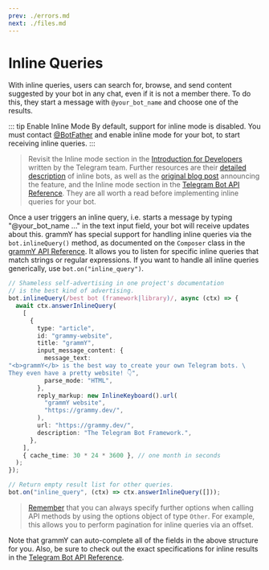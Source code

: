 ```yaml
---
prev: ./errors.md
next: ./files.md
---
```


# Inline Queries

With inline queries, users can search for, browse, and send content suggested by your bot in any chat, even if it is not a member there.
To do this, they start a message with `@your_bot_name` and choose one of the results.

::: tip Enable Inline Mode
By default, support for inline mode is disabled.
You must contact [@BotFather](https://t.me/BotFather) and enable inline mode for your bot, to start receiving inline queries.
:::

> Revisit the Inline mode section in the [Introduction for Developers](https://core.telegram.org/bots#inline-mode) written by the Telegram team.
> Further resources are their [detailed description](https://core.telegram.org/bots/inline) of inline bots, as well as the [original blog post](https://telegram.org/blog/inline-bots) announcing the feature, and the Inline mode section in the [Telegram Bot API Reference](https://core.telegram.org/bots/api#inline-mode).
> They are all worth a read before implementing inline queries for your bot.

Once a user triggers an inline query, i.e. starts a message by typing "@your_bot_name ..." in the text input field, your bot will receive updates about this.
grammY has special support for handling inline queries via the `bot.inlineQuery()` method, as documented on the `Composer` class in the [grammY API Reference](/ref/core/Composer.md#inlineQuery).
It allows you to listen for specific inline queries that match strings or regular expressions.
If you want to handle all inline queries generically, use `bot.on("inline_query")`.

```ts
// Shameless self-advertising in one project's documentation
// is the best kind of advertising.
bot.inlineQuery(/best bot (framework|library)/, async (ctx) => {
  await ctx.answerInlineQuery(
    [
      {
        type: "article",
        id: "grammy-website",
        title: "grammY",
        input_message_content: {
          message_text:
"<b>grammY</b> is the best way to create your own Telegram bots. \
They even have a pretty website! 👇",
          parse_mode: "HTML",
        },
        reply_markup: new InlineKeyboard().url(
          "grammY website",
          "https://grammy.dev/",
        ),
        url: "https://grammy.dev/",
        description: "The Telegram Bot Framework.",
      },
    ],
    { cache_time: 30 * 24 * 3600 }, // one month in seconds
  );
});

// Return empty result list for other queries.
bot.on("inline_query", (ctx) => ctx.answerInlineQuery([]));
```

> [Remember](./basics.md#sending-messages) that you can always specify further options when calling API methods by using the options object of type `Other`.
> For example, this allows you to perform pagination for inline queries via an offset.

Note that grammY can auto-complete all of the fields in the above structure for you.
Also, be sure to check out the exact specifications for inline results in the [Telegram Bot API Reference](https://core.telegram.org/bots/api#inlinequeryresult).
